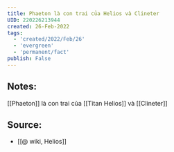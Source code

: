 ```yaml
---
title: Phaeton là con trai của Helios và Clineter
UID: 220226213944
created: 26-Feb-2022
tags:
  - 'created/2022/Feb/26'
  - 'evergreen'
  - 'permanent/fact'
publish: False
---
```

## Notes:
[[Phaeton]] là con trai của [[Titan Helios]] và [[Clineter]]

## Source:
- [[@ wiki, Helios]]





